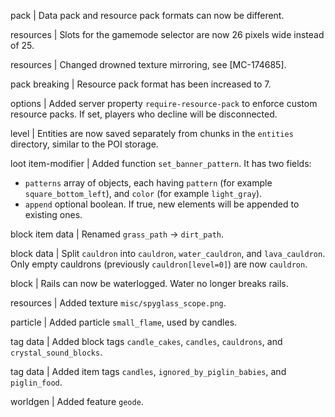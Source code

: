 pack | Data pack and resource pack formats can now be different. 

resources | Slots for the gamemode selector are now 26 pixels wide instead of 25.

resources | Changed drowned texture mirroring, see [MC-174685].

pack breaking | Resource pack format has been increased to 7.

options | Added server property `require-resource-pack` to enforce custom resource packs. If set, players who decline will be disconnected.

level | Entities are now saved separately from chunks in the `entities` directory, similar to the POI storage.

loot item-modifier | Added function `set_banner_pattern`. It has two fields:
* `patterns` array of objects, each having `pattern` (for example `square_bottom_left`), and `color` (for example `light_gray`).
* `append` optional boolean. If true, new elements will be appended to existing ones.

block item data | Renamed `grass_path` -> `dirt_path`.

block data | Split `cauldron` into `cauldron`, `water_cauldron`, and `lava_cauldron`. Only empty cauldrons (previously `cauldron[level=0]`) are now `cauldron`.

block | Rails can now be waterlogged. Water no longer breaks rails.

resources | Added texture `misc/spyglass_scope.png`.

particle | Added particle `small_flame`, used by candles.

tag data | Added block tags `candle_cakes`, `candles`, `cauldrons`, and `crystal_sound_blocks`.

tag data | Added item tags `candles`, `ignored_by_piglin_babies`, and `piglin_food`.

worldgen | Added feature `geode`.
